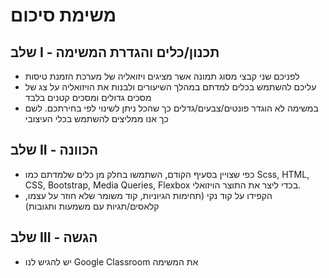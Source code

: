 
# משימת סיכום 

## שלב I - תכנון/כלים והגדרת המשימה
- לפניכם שני קבצי מסוג תמונה אשר מציגים ויזואליה של מערכת הזמנת טיסות
- עליכם להשתמש בכלים למדתם במהלך השיעורים ולבנות את הויזואליה על צג של מסכים גדולים ומסכים קטנים בלבד
- במשימה לא הוגדר פונטים/צבעים/גדלים כך שהכל ניתן לשינוי לפי בחירתכם. לשם כך אנו ממליצים להשתמש בכלי העיצובי 

## שלב II - הכוונה

- כפי שצויין בסעיף הקודם, השתמשו בחלק מן כלים שלמדתם כמו Scss, HTML, CSS, Bootstrap, Media Queries, Flexbox בכדי ליצר את התוצר הויזואלי.
- הקפידו על קוד נקי (תחימות הגיוניות, קוד משומר שלא חוזר על עצמו, קלאסים/תגיות עם משמעות ותגובות)

## שלב III - הגשה

- יש להגיש לנו Google Classroom את המשימה




